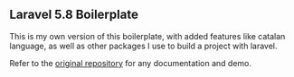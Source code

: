 ## Laravel 5.8 Boilerplate

This is my own version of this boilerplate, with added features like catalan language, as well as other packages I use to build a project with laravel.

Refer to the [original repository](https://github.com/rappasoft/laravel-5-boilerplate) for any documentation and demo.
